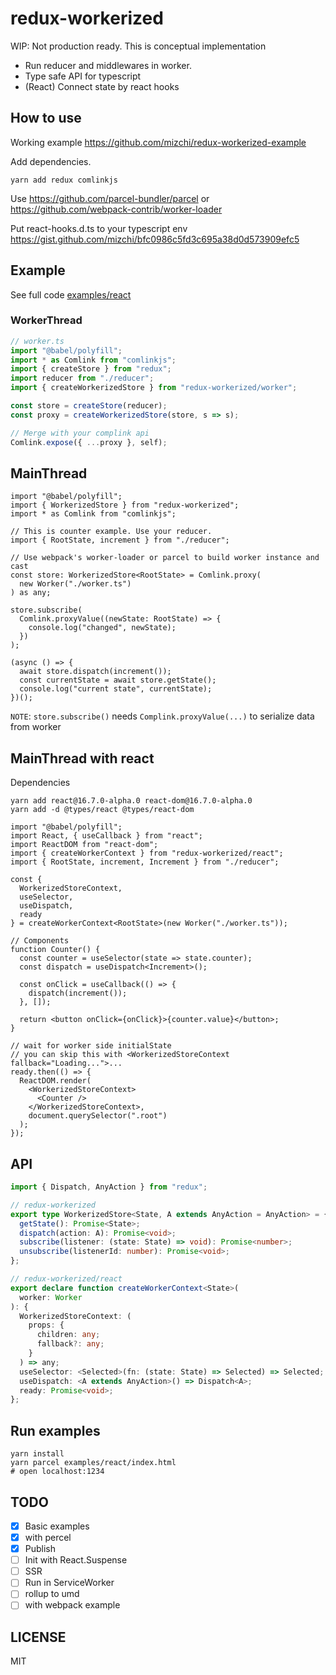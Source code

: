 # redux-workerized

WIP: Not production ready. This is conceptual implementation

- Run reducer and middlewares in worker.
- Type safe API for typescript
- (React) Connect state by react hooks

## How to use

Working example https://github.com/mizchi/redux-workerized-example

Add dependencies.

```
yarn add redux comlinkjs
```

Use https://github.com/parcel-bundler/parcel or https://github.com/webpack-contrib/worker-loader

Put react-hooks.d.ts to your typescript env https://gist.github.com/mizchi/bfc0986c5fd3c695a38d0d573909efc5

## Example

See full code [examples/react](examples/react)

### WorkerThread

```typescript
// worker.ts
import "@babel/polyfill";
import * as Comlink from "comlinkjs";
import { createStore } from "redux";
import reducer from "./reducer";
import { createWorkerizedStore } from "redux-workerized/worker";

const store = createStore(reducer);
const proxy = createWorkerizedStore(store, s => s);

// Merge with your complink api
Comlink.expose({ ...proxy }, self);
```

## MainThread

```tsx
import "@babel/polyfill";
import { WorkerizedStore } from "redux-workerized";
import * as Comlink from "comlinkjs";

// This is counter example. Use your reducer.
import { RootState, increment } from "./reducer";

// Use webpack's worker-loader or parcel to build worker instance and cast
const store: WorkerizedStore<RootState> = Comlink.proxy(
  new Worker("./worker.ts")
) as any;

store.subscribe(
  Comlink.proxyValue((newState: RootState) => {
    console.log("changed", newState);
  })
);

(async () => {
  await store.dispatch(increment());
  const currentState = await store.getState();
  console.log("current state", currentState);
})();
```

`NOTE`: `store.subscribe()` needs `Complink.proxyValue(...)` to serialize data from worker

## MainThread with react

Dependencies

```
yarn add react@16.7.0-alpha.0 react-dom@16.7.0-alpha.0
yarn add -d @types/react @types/react-dom
```

```tsx
import "@babel/polyfill";
import React, { useCallback } from "react";
import ReactDOM from "react-dom";
import { createWorkerContext } from "redux-workerized/react";
import { RootState, increment, Increment } from "./reducer";

const {
  WorkerizedStoreContext,
  useSelector,
  useDispatch,
  ready
} = createWorkerContext<RootState>(new Worker("./worker.ts"));

// Components
function Counter() {
  const counter = useSelector(state => state.counter);
  const dispatch = useDispatch<Increment>();

  const onClick = useCallback(() => {
    dispatch(increment());
  }, []);

  return <button onClick={onClick}>{counter.value}</button>;
}

// wait for worker side initialState
// you can skip this with <WorkerizedStoreContext fallback="Loading...">...
ready.then(() => {
  ReactDOM.render(
    <WorkerizedStoreContext>
      <Counter />
    </WorkerizedStoreContext>,
    document.querySelector(".root")
  );
});
```

## API

```ts
import { Dispatch, AnyAction } from "redux";

// redux-workerized
export type WorkerizedStore<State, A extends AnyAction = AnyAction> = {
  getState(): Promise<State>;
  dispatch(action: A): Promise<void>;
  subscribe(listener: (state: State) => void): Promise<number>;
  unsubscribe(listenerId: number): Promise<void>;
};

// redux-workerized/react
export declare function createWorkerContext<State>(
  worker: Worker
): {
  WorkerizedStoreContext: (
    props: {
      children: any;
      fallback?: any;
    }
  ) => any;
  useSelector: <Selected>(fn: (state: State) => Selected) => Selected;
  useDispatch: <A extends AnyAction>() => Dispatch<A>;
  ready: Promise<void>;
};
```

## Run examples

```
yarn install
yarn parcel examples/react/index.html
# open localhost:1234
```

## TODO

- [x] Basic examples
- [x] with percel
- [x] Publish
- [ ] Init with React.Suspense
- [ ] SSR
- [ ] Run in ServiceWorker
- [ ] rollup to umd
- [ ] with webpack example

## LICENSE

MIT
